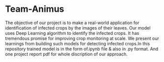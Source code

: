 # Team-Animus
The objective of our project is to make a real-world application for identification of infected crops by the images of their leaves. Our model uses Deep Learning algorithm to identify the infected crops. It has tremendous promise for improving crop monitoring at scale. We present our learnings from building such models for detecting infected crops.In this repository trained model is in the form of.ipynb file & also in .py format. And one project report pdf for whole discription of our approach. 
